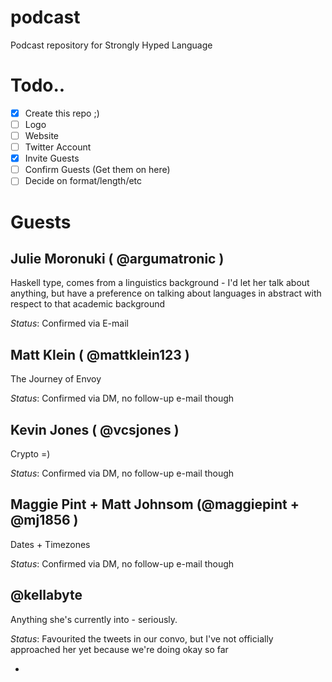 # podcast
Podcast repository for Strongly Hyped Language 

Todo..
==

- [x] Create this repo ;)
- [ ] Logo
- [ ] Website
- [ ] Twitter Account
- [x] Invite Guests
- [ ] Confirm Guests (Get them on here)
- [ ] Decide on format/length/etc

Guests
==

Julie Moronuki ( @argumatronic )
-
Haskell type, comes from a linguistics background - I'd let her talk about anything, but have a preference on talking about languages in abstract with respect to that academic background

*Status*: Confirmed via E-mail

Matt Klein ( @mattklein123 )  
-
The Journey of Envoy

*Status*: Confirmed via DM, no follow-up e-mail though

Kevin Jones ( @vcsjones )
-
Crypto =)

*Status*: Confirmed via DM, no follow-up e-mail though

Maggie Pint + Matt Johnsom (@maggiepint + @mj1856 )
-
Dates + Timezones

*Status*: Confirmed via DM, no follow-up e-mail though

@kellabyte
-
Anything she's currently into - seriously. 

*Status*: Favourited the tweets in our convo, but I've not officially approached her yet because we're doing okay so far


-
